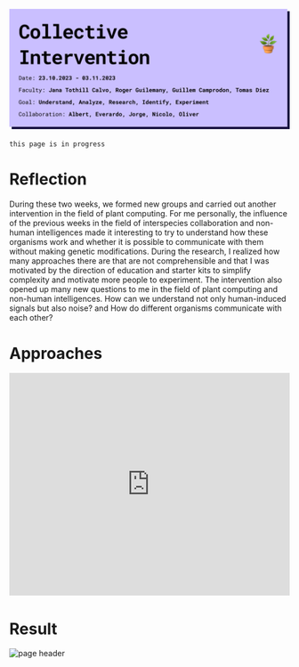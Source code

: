 ![page header](../../images/Bearbeitet/CollectiveInterventionCover.png)

`this page is in progress`
# Reflection
During these two weeks, we formed new groups and carried out another intervention in the field of plant computing. For me personally, the influence of the previous weeks in the field of interspecies collaboration and non-human intelligences made it interesting to try to understand how these organisms work and whether it is possible to communicate with them without making genetic modifications. During the research, I realized how many approaches there are that are not comprehensible and that I was motivated by the direction of education and starter kits to simplify complexity and motivate more people to experiment. The intervention also opened up many new questions to me in the field of plant computing and non-human intelligences. How can we understand not only human-induced signals but also noise? and How do different organisms communicate with each other? 

# Approaches

<iframe width="100%" height="400px" src="https://www.youtube.com/embed/v7DfLnNG7B8?si=34pE_OTaQWWSfACo" title="YouTube video player" frameborder="0" allow="accelerometer; autoplay; clipboard-write; encrypted-media; gyroscope; picture-in-picture; web-share" allowfullscreen></iframe>

# Result
![page header](../../images/Bearbeitet/IMG_5189_02.png)
